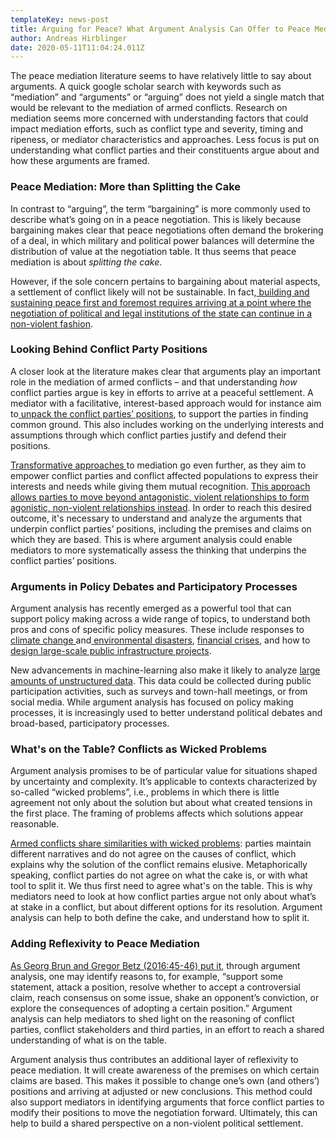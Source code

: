 ```yaml
---
templateKey: news-post
title: Arguing for Peace? What Argument Analysis Can Offer to Peace Mediation
author: Andreas Hirblinger
date: 2020-05-11T11:04:24.011Z
---
```

The peace mediation literature seems to have relatively little to say about arguments. A quick google scholar search with keywords such as “mediation” and “arguments” or “arguing” does not yield a single match that would be relevant to the mediation of armed conflicts. Research on mediation seems more concerned with understanding factors that could impact mediation efforts, such as conflict type and severity, timing and ripeness, or mediator characteristics and approaches. Less focus is put on understanding what conflict parties and their constituents argue about and how these arguments are framed. 

### Peace Mediation: More than Splitting the Cake

In contrast to “arguing”, the term “bargaining” is more commonly used to describe what’s going on in a peace negotiation. This is likely because bargaining makes clear that peace negotiations often demand the brokering of a deal, in which military and political power balances will determine the distribution of value at the negotiation table. It thus seems that peace mediation is about *splitting the cake*.

However, if the sole concern pertains to bargaining about material aspects, a settlement of conflict likely will not be sustainable. In fact,[ building and sustaining peace first and foremost requires arriving at a point where the negotiation of political and legal institutions of the state can continue in a non-violent fashion](https://onlinelibrary.wiley.com/doi/full/10.1002/jid.3283). 

### Looking Behind Conflict Party Positions

A closer look at the literature makes clear that arguments play an important role in the mediation of armed conflicts – and that understanding *how* conflict parties argue is key in efforts to arrive at a peaceful settlement. A mediator with a facilitative, interest-based approach would for instance aim to[ unpack the conflict parties’ positions](https://www.swisspeace.ch/fileadmin/user_upload/Media/Topics/Mediation/Resources/Publications/Mason__Simon._Center_for_Security_Studies__ETH_Zurich._Crash_Course_in_Mediation_and_Conflict_Transformation._Lesson_1_Conflict_Analysis.pdf), to support the parties in finding common ground. This also includes working on the underlying interests and assumptions through which conflict parties justify and defend their positions.

[Transformative approaches ](https://www.beyondintractability.org/essay/transformative_mediation)to mediation go even further, as they aim to empower conflict parties and conflict affected populations to express their interests and needs while giving them mutual recognition. [This approach allows parties to move beyond antagonistic, violent relationships to form agonistic, non-violent relationships instead](https://journals.sagepub.com/doi/abs/10.1177/0967010619893227?journalCode=sdib). In order to reach this desired outcome, it's necessary to understand and analyze the arguments that underpin conflict parties’ positions, including the premises and claims on which they are based. This is where argument analysis could enable mediators to more systematically assess the thinking that underpins the conflict parties’ positions.

### Arguments in Policy Debates and Participatory Processes

Argument analysis has recently emerged as a powerful tool that can support policy making across a wide range of topics, to understand both pros and cons of specific policy measures. These include responses to  [climate change ](https://link.springer.com/chapter/10.1007/978-3-319-30549-3_13)and[ environmental disasters](https://link.springer.com/chapter/10.1007/978-3-319-30549-3_10), [financial crises](https://link.springer.com/chapter/10.1007/978-3-319-30549-3_11), and how to[ design large-scale public infrastructure projects](https://dbs.cs.uni-duesseldorf.de/publikationen.php?&pubid=329).

New advancements in machine-learning also make it likely to analyze [large amounts of unstructured data](https://www.aclweb.org/anthology/W16-2817.pdf). This data could be collected during public participation activities, such as surveys and town-hall meetings, or from social media. While argument analysis has focused on policy making processes, it is increasingly used to better understand political debates and broad-based, participatory processes.

### What's on the Table? Conflicts as Wicked Problems

Argument analysis promises to be of particular value for situations shaped by uncertainty and complexity. It’s applicable to contexts characterized by so-called “wicked problems”, i.e., problems in which there is little agreement not only about the solution but about what created tensions in the first place. The framing of problems affects which solutions appear reasonable.

[Armed conflicts share similarities with wicked problems](https://link.springer.com/chapter/10.1057/978-1-137-60111-7_6): parties maintain different narratives and do not agree on the causes of conflict, which explains why the solution of the conflict remains elusive. Metaphorically speaking, conflict parties do not agree on what the cake is, or with what tool to split it. We thus first need to agree what's on the table. This is why mediators need to look at how conflict parties argue not only about what’s at stake in a conflict, but about different options for its resolution. Argument analysis can help to both define the cake, and understand how to split it.

### Adding Reflexivity to Peace Mediation

[As Georg Brun and Gregor Betz (2016:45-46) put it]((https://link.springer.com/chapter/10.1007/978-3-319-30549-3_3)), through argument analysis, one may identify reasons to, for example, “support some statement, attack a position, resolve whether to accept a controversial claim, reach consensus on some issue, shake an opponent’s conviction, or explore the consequences of adopting a certain position.” Argument analysis can help mediators to shed light on the reasoning of conflict parties, conflict stakeholders and third parties, in an effort to reach a shared understanding of what is on the table. 

Argument analysis thus contributes an additional layer of reflexivity to peace mediation. It will create awareness of the premises on which certain claims are based. This makes it possible to change one’s own (and others’) positions and arriving at adjusted or new conclusions. This method could also support mediators in identifying arguments that force conflict parties to modify their positions to move the negotiation forward. Ultimately, this can help to build a shared perspective on a non-violent political settlement.